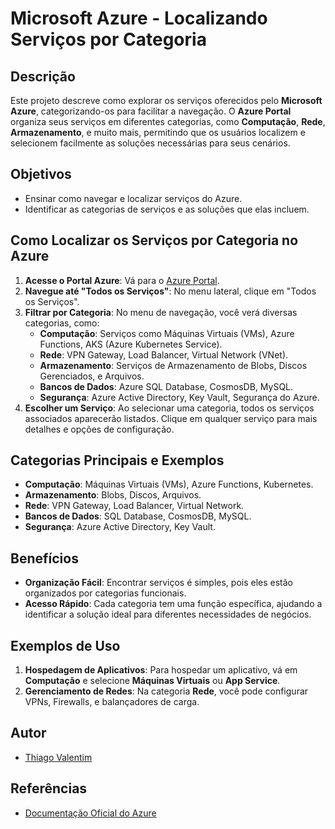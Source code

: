 # Microsoft Azure - Localizando Serviços por Categoria

## Descrição
Este projeto descreve como explorar os serviços oferecidos pelo **Microsoft Azure**, categorizando-os para facilitar a navegação. O **Azure Portal** organiza seus serviços em diferentes categorias, como **Computação**, **Rede**, **Armazenamento**, e muito mais, permitindo que os usuários localizem e selecionem facilmente as soluções necessárias para seus cenários.

## Objetivos
- Ensinar como navegar e localizar serviços do Azure.
- Identificar as categorias de serviços e as soluções que elas incluem.

## Como Localizar os Serviços por Categoria no Azure
1. **Acesse o Portal Azure**: Vá para o [Azure Portal](https://portal.azure.com).
2. **Navegue até "Todos os Serviços"**: No menu lateral, clique em "Todos os Serviços".
3. **Filtrar por Categoria**: No menu de navegação, você verá diversas categorias, como:
   - **Computação**: Serviços como Máquinas Virtuais (VMs), Azure Functions, AKS (Azure Kubernetes Service).
   - **Rede**: VPN Gateway, Load Balancer, Virtual Network (VNet).
   - **Armazenamento**: Serviços de Armazenamento de Blobs, Discos Gerenciados, e Arquivos.
   - **Bancos de Dados**: Azure SQL Database, CosmosDB, MySQL.
   - **Segurança**: Azure Active Directory, Key Vault, Segurança do Azure.
4. **Escolher um Serviço**: Ao selecionar uma categoria, todos os serviços associados aparecerão listados. Clique em qualquer serviço para mais detalhes e opções de configuração.

## Categorias Principais e Exemplos
- **Computação**: Máquinas Virtuais (VMs), Azure Functions, Kubernetes.
- **Armazenamento**: Blobs, Discos, Arquivos.
- **Rede**: VPN Gateway, Load Balancer, Virtual Network.
- **Bancos de Dados**: SQL Database, CosmosDB, MySQL.
- **Segurança**: Azure Active Directory, Key Vault.

## Benefícios
- **Organização Fácil**: Encontrar serviços é simples, pois eles estão organizados por categorias funcionais.
- **Acesso Rápido**: Cada categoria tem uma função específica, ajudando a identificar a solução ideal para diferentes necessidades de negócios.
  
## Exemplos de Uso
1. **Hospedagem de Aplicativos**: Para hospedar um aplicativo, vá em **Computação** e selecione **Máquinas Virtuais** ou **App Service**.
2. **Gerenciamento de Redes**: Na categoria **Rede**, você pode configurar VPNs, Firewalls, e balançadores de carga.

## Autor
- [Thiago Valentim](https://github.com/thvcorreia)

## Referências
- [Documentação Oficial do Azure](https://docs.microsoft.com/pt-br/azure/)
